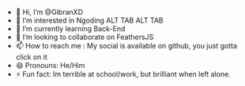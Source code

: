 - 👋 Hi, I’m @GibranXD
- 👀 I’m interested in Ngoding ALT TAB ALT TAB
- 🌱 I’m currently learning Back-End
- 💞️ I’m looking to collaborate on FeathersJS
- 📫 How to reach me : My social is available on github, you just gotta click on it
- 😄 Pronouns: He/Him
- ⚡ Fun fact: Im terrible at school/work, but brilliant when left alone.

<!---
GibranXD/GibranXD is a ✨ special ✨ repository because its `README.md` (this file) appears on your GitHub profile.
You can click the Preview link to take a look at your changes.
--->
